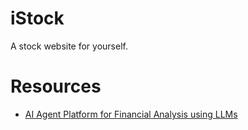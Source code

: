 # iStock
A stock website for yourself.

# Resources
* [AI Agent Platform for Financial Analysis using LLMs](https://github.com/AI4Finance-Foundation/FinRobot)
